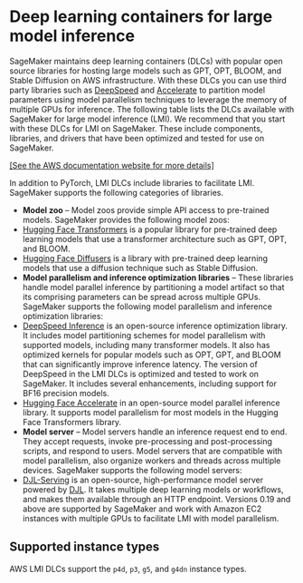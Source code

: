 # Deep learning containers for large model inference<a name="realtime-endpoints-large-model-dlc"></a>

 SageMaker maintains deep learning containers \(DLCs\) with popular open source libraries for hosting large models such as GPT, OPT, BLOOM, and Stable Diffusion on AWS infrastructure\. With these DLCs you can use third party libraries such as [DeepSpeed](https://www.deepspeed.ai/) and [Accelerate](https://huggingface.co/docs/accelerate/index) to partition model parameters using model parallelism techniques to leverage the memory of multiple GPUs for inference\. The following table lists the DLCs available with SageMaker for large model inference \(LMI\)\. We recommend that you start with these DLCs for LMI on SageMaker\. These include components, libraries, and drivers that have been optimized and tested for use on SageMaker\. 

[\[See the AWS documentation website for more details\]](http://docs.aws.amazon.com/sagemaker/latest/dg/realtime-endpoints-large-model-dlc.html)

 In addition to PyTorch, LMI DLCs include libraries to facilitate LMI\. SageMaker supports the following categories of libraries\. 
+  **Model zoo** – Model zoos provide simple API access to pre\-trained models\. SageMaker provides the following model zoos: 
  +  [Hugging Face Transformers](https://huggingface.co/docs/transformers/index) is a popular library for pre\-trained deep learning models that use a transformer architecture such as GPT, OPT, and BLOOM\. 
  +  [Hugging Face Diffusers](https://huggingface.co/docs/diffusers/index) is a library with pre\-trained deep learning models that use a diffusion technique such as Stable Diffusion\. 
+  **Model parallelism and inference optimization libraries** – These libraries handle model parallel inference by partitioning a model artifact so that its comprising parameters can be spread across multiple GPUs\. SageMaker supports the following model parallelism and inference optimization libraries: 
  +  [DeepSpeed Inference](https://www.deepspeed.ai/tutorials/inference-tutorial/) is an open\-source inference optimization library\. It includes model partitioning schemes for model parallelism with supported models, including many transformer models\. It also has optimized kernels for popular models such as OPT, GPT, and BLOOM that can significantly improve inference latency\. The version of DeepSpeed in the LMI DLCs is optimized and tested to work on SageMaker\. It includes several enhancements, including support for BF16 precision models\. 
  +  [Hugging Face Accelerate](https://huggingface.co/docs/accelerate/index) in an open\-source model parallel inference library\. It supports model parallelism for most models in the Hugging Face Transformers library\. 
+  **Model server** – Model servers handle an inference request end to end\. They accept requests, invoke pre\-processing and post\-processing scripts, and respond to users\. Model servers that are compatible with model parallelism, also organize workers and threads across multiple devices\. SageMaker supports the following model servers: 
  +  [DJL\-Serving](https://github.com/deepjavalibrary/djl-serving) is an open\-source, high\-performance model server powered by [DJL](https://djl.ai/)\. It takes multiple deep learning models or workflows, and makes them available through an HTTP endpoint\. Versions 0\.19 and above are supported by SageMaker and work with Amazon EC2 instances with multiple GPUs to facilitate LMI with model parallelism\. 

## Supported instance types<a name="realtime-endpoints-large-model-dlc-instance"></a>

 AWS LMI DLCs support the `p4d`, `p3`, `g5`, and `g4dn` instance types\. 